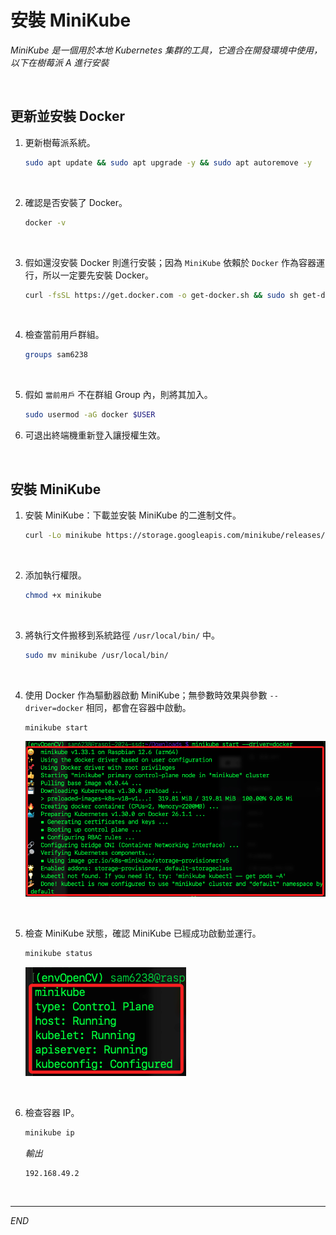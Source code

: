 # 安裝 MiniKube

_MiniKube 是一個用於本地 Kubernetes 集群的工具，它適合在開發環境中使用，以下在樹莓派 A 進行安裝_

<br>

## 更新並安裝 Docker

1. 更新樹莓派系統。

    ```bash
    sudo apt update && sudo apt upgrade -y && sudo apt autoremove -y
    ```

<br>

2. 確認是否安裝了 Docker。

    ```bash
    docker -v
    ```

<br>

3. 假如還沒安裝 Docker 則進行安裝；因為 `MiniKube` 依賴於 `Docker` 作為容器運行，所以一定要先安裝 Docker。

    ```bash
    curl -fsSL https://get.docker.com -o get-docker.sh && sudo sh get-docker.sh
    ```

<br>

4. 檢查當前用戶群組。

    ```bash
    groups sam6238
    ```

<br>

5. 假如 `當前用戶` 不在群組 Group 內，則將其加入。

    ```bash
    sudo usermod -aG docker $USER
    ```

6. 可退出終端機重新登入讓授權生效。

<br>

## 安裝 MiniKube

1. 安裝 MiniKube：下載並安裝 MiniKube 的二進制文件。

    ```bash
    curl -Lo minikube https://storage.googleapis.com/minikube/releases/latest/minikube-linux-arm64
    ```

<br>

2. 添加執行權限。

    ```bash
    chmod +x minikube
    ```

<br>

3. 將執行文件搬移到系統路徑 `/usr/local/bin/` 中。

    ```bash
    sudo mv minikube /usr/local/bin/
    ```

<br>

4. 使用 Docker 作為驅動器啟動 MiniKube；無參數時效果與參數 `--driver=docker` 相同，都會在容器中啟動。

    ```bash
    minikube start
    ```

    ![](images/img_21.png)

<br>

5. 檢查 MiniKube 狀態，確認 MiniKube 已經成功啟動並運行。

    ```bash
    minikube status
    ```

    ![](images/img_01.png)

<br>

6. 檢查容器 IP。

    ```bash
    minikube ip
    ```

    _輸出_

    ```bash
    192.168.49.2
    ```

<br>

___

_END_